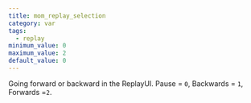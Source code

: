 ```yaml
---
title: mom_replay_selection
category: var
tags:
  - replay
minimum_value: 0
maximum_value: 2
default_value: 0
---
```


Going forward or backward in the ReplayUI. Pause = `0`, Backwards = `1`, Forwards =`2`.